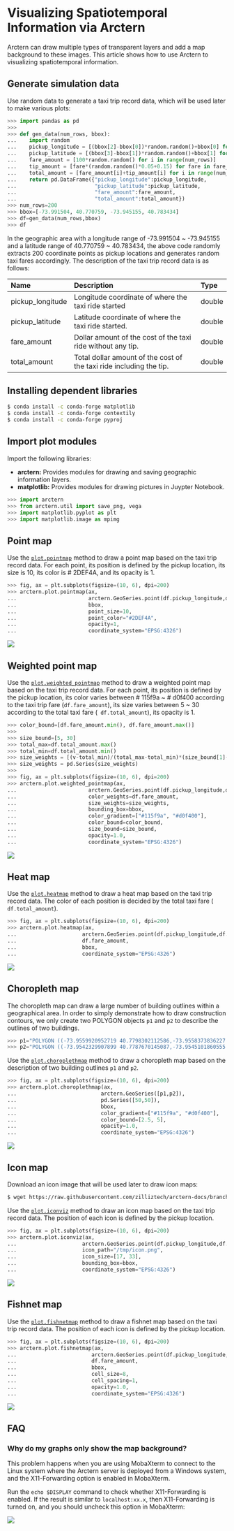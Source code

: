# Visualizing Spatiotemporal Information via Arctern

Arctern can draw multiple types of transparent layers and add a map background to these images. This article shows how to use Arctern to visualizing spatiotemporal information.

## Generate simulation data

Use random data to generate a taxi trip record data, which will be used later to make various plots:

```python
>>> import pandas as pd
>>> 
>>> def gen_data(num_rows, bbox):
...    import random
...    pickup_longitude = [(bbox[2]-bbox[0])*random.random()+bbox[0] for i in range(num_rows)]
...    pickup_latitude = [(bbox[3]-bbox[1])*random.random()+bbox[1] for i in range(num_rows)]
...    fare_amount = [100*random.random() for i in range(num_rows)]
...    tip_amount = [fare*(random.random()*0.05+0.15) for fare in fare_amount]
...    total_amount = [fare_amount[i]+tip_amount[i] for i in range(num_rows)]
...    return pd.DataFrame({"pickup_longitude":pickup_longitude,
...                         "pickup_latitude":pickup_latitude,
...                         "fare_amount":fare_amount,
...                         "total_amount":total_amount})
>>> num_rows=200
>>> bbox=[-73.991504, 40.770759, -73.945155, 40.783434]
>>> df=gen_data(num_rows,bbox)
>>> df
```

In the geographic area with a longitude range of -73.991504 ~ -73.945155 and a latitude range of 40.770759 ~ 40.783434, the above code randomly extracts 200 coordinate points as pickup locations and generates random taxi fares accordingly. The description of the taxi trip record data is as follows:

| Name             | Description                                                  | Type   |
| :--------------- | :----------------------------------------------------------- | :----- |
| pickup_longitude | Longitude coordinate of where the taxi ride started          | double |
| pickup_latitude  | Latitude coordinate of where the taxi ride started.          | double |
| fare_amount      | Dollar amount of the cost of the taxi ride without any tip.  | double |
| total_amount     | Total dollar amount of the cost of the taxi ride including the tip. | double |

## Installing dependent libraries

```bash
$ conda install -c conda-forge matplotlib
$ conda install -c conda-forge contextily
$ conda install -c conda-forge pyproj
```

## Import plot modules

Import the following libraries:

* **arctern:** Provides modules for drawing and saving geographic information layers.
* **matplotlib:** Provides modules for drawing pictures in Juypter Notebook.

```python
>>> import arctern
>>> from arctern.util import save_png, vega
>>> import matplotlib.pyplot as plt
>>> import matplotlib.image as mpimg
```

## Point map

Use the [`plot.pointmap`](../../api_reference/plot/api/arctern.plot.pointmap.html) method to draw a point map based on the taxi trip record data. For each point, its position is defined by the pickup location, its size is 10, its color is # 2DEF4A, and its opacity is 1.

```python
>>> fig, ax = plt.subplots(figsize=(10, 6), dpi=200)
>>> arctern.plot.pointmap(ax, 
...                       arctern.GeoSeries.point(df.pickup_longitude,df.pickup_latitude),
...                       bbox,
...                       point_size=10,
...                       point_color="#2DEF4A",
...                       opacity=1,
...                       coordinate_system="EPSG:4326")
```

![](./img/output_8_0.png)

## Weighted point map

Use the [`plot.weighted_pointmap`](../../api_reference/plot/api/arctern.plot.weighted_pointmap.html) method to draw a weighted point map based on the taxi trip record data. For each point, its position is defined by the pickup location, its color varies between # 115f9a ~ # d0f400 according to the taxi trip fare (`df.fare_amount`), its size varies between 5 ~ 30 according to the total taxi fare (` df.total_amount`), its opacity is 1.

```python
>>> color_bound=[df.fare_amount.min(), df.fare_amount.max()]
>>> 
>>> size_bound=[5, 30]
>>> total_max=df.total_amount.max()
>>> total_min=df.total_amount.min()
>>> size_weights = [(v-total_min)/(total_max-total_min)*(size_bound[1]-size_bound[0])+size_bound[0] for v in df.total_amount]
>>> size_weights = pd.Series(size_weights)
>>> 
>>> fig, ax = plt.subplots(figsize=(10, 6), dpi=200)
>>> arctern.plot.weighted_pointmap(ax, 
...                       arctern.GeoSeries.point(df.pickup_longitude,df.pickup_latitude),
...                       color_weights=df.fare_amount,
...                       size_weights=size_weights,
...                       bounding_box=bbox, 
...                       color_gradient=["#115f9a", "#d0f400"], 
...                       color_bound=color_bound, 
...                       size_bound=size_bound, 
...                       opacity=1.0, 
...                       coordinate_system="EPSG:4326")
```

![](./img/output_12_0.png)

## Heat map

Use the [`plot.heatmap`](../../api_reference/plot/api/arctern.plot.heatmap.html) method to draw a heat map based on the taxi trip record data. The color of each position is decided by the total taxi fare (` df.total_amount`).

```python
>>> fig, ax = plt.subplots(figsize=(10, 6), dpi=200)
>>> arctern.plot.heatmap(ax, 
...                     arctern.GeoSeries.point(df.pickup_longitude,df.pickup_latitude),
...                     df.fare_amount, 
...                     bbox, 
...                     coordinate_system="EPSG:4326")
```

![](./img/output_16_0.png)

## Choropleth map

The choropleth map can draw a large number of building outlines within a geographical area. In order to simply demonstrate how to draw construction contours, we only create two POLYGON objects `p1` and `p2` to describe the outlines of two buildings.

```python
>>> p1="POLYGON ((-73.9559920952719 40.7798302112586,-73.9558373836227 40.780041920447,-73.955817052153 40.7800697417696,-73.9561541507251 40.7802120850128,-73.9560310179165 40.780380581462,-73.9559809829928 40.7804490491413,-73.9554245436102 40.780214085171,-73.9552722050953 40.7801497573115,-73.9554553121101 40.7798991968954,-73.9556088484124 40.7796890996611,-73.955620419799 40.7796732651862,-73.9559015149432 40.7797919620232,-73.9559920952719 40.7798302112586))"
>>> p2="POLYGON ((-73.9542329907899 40.7787670145087,-73.9545101860555 40.7783876598084,-73.9546846384315 40.778461320293,-73.9548206058685 40.7785187302746,-73.9549036921298 40.7785538112695,-73.9550251774329 40.7786051054324,-73.9550562469185 40.7786182243649,-73.9549683394669 40.7787385313679,-73.9547798956672 40.778996428053,-73.954779053804 40.7789975803655,-73.9545166590009 40.7788867891633,-73.9544446005066 40.7788563633454,-73.9542329907899 40.7787670145087))"
```

Use the [`plot.choroplethmap`](../../api_reference/plot/api/arctern.plot.choroplethmap.html) method to draw a choropleth map based on the description of two building outlines `p1` and `p2`.

```python
>>> fig, ax = plt.subplots(figsize=(10, 6), dpi=200)
>>> arctern.plot.choroplethmap(ax, 
...                           arctern.GeoSeries([p1,p2]),
...                           pd.Series([50,50]),
...                           bbox, 
...                           color_gradient=["#115f9a", "#d0f400"], 
...                           color_bound=[2.5, 5], 
...                           opacity=1.0, 
...                           coordinate_system="EPSG:4326")
```

![](./img/output_20_0.png)

## Icon map

Download an icon image that will be used later to draw icon maps:

```bash
$ wget https://raw.githubusercontent.com/zilliztech/arctern-docs/branch-0.2.x/img/icon/icon.png -o /tmp/icon.png
```

Use the [`plot.iconviz`](../../api_reference/plot/api/arctern.plot.iconviz.html) method to draw an icon map based on the taxi trip record data. The position of each icon is defined by the pickup location.

```python
>>> fig, ax = plt.subplots(figsize=(10, 6), dpi=200)
>>> arctern.plot.iconviz(ax, 
...                     arctern.GeoSeries.point(df.pickup_longitude,df.pickup_latitude),
...                     icon_path="/tmp/icon.png",
...                     icon_size=[17, 33],
...                     bounding_box=bbox,
...                     coordinate_system="EPSG:4326")
```

![](./img/output_24_0.png)

## Fishnet map

Use the [`plot.fishnetmap`](../../api_reference/plot/api/arctern.plot.fishnetmap.html) method to draw a fishnet map based on the taxi trip record data. The position of each icon is defined by the pickup location.

```python
>>> fig, ax = plt.subplots(figsize=(10, 6), dpi=200)
>>> arctern.plot.fishnetmap(ax, 
...                        arctern.GeoSeries.point(df.pickup_longitude,df.pickup_latitude),
...                        df.fare_amount, 
...                        bbox, 
...                        cell_size=8, 
...                        cell_spacing=1, 
...                        opacity=1.0, 
...                        coordinate_system="EPSG:4326")
```

![](./img/output_28_0.png)

## FAQ

### Why do my graphs only show the map background?

This problem happens when you are using MobaXterm to connect to the Linux system where the Arctern server is deployed from a Windows system, and the X11-Forwarding option is enabled in MobaXterm.

Run the `echo $DISPLAY` command to check whether X11-Forwarding is enabled. If the result is similar to `localhost:xx.x`, then X11-Forwarding is turned on, and you should uncheck this option in MobaXterm:

![](./img/x11_forwarding.png)